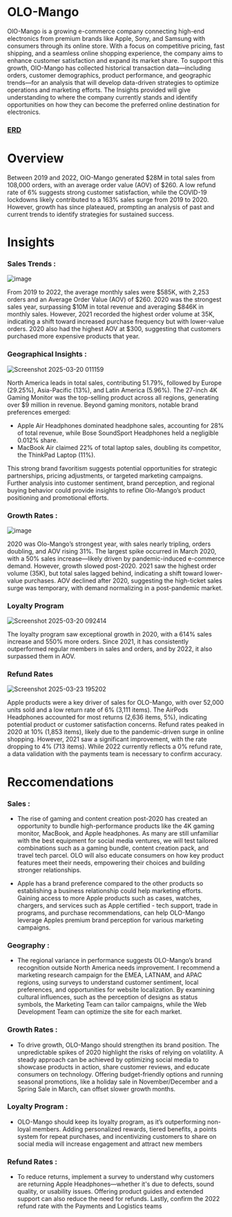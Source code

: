 # OLO-Mango

OlO-Mango is a growing e-commerce company connecting high-end electronics from premium brands like Apple, Sony, and Samsung with consumers through its online store. With a focus on competitive pricing, fast shipping, and a seamless online shopping experience, the company aims to enhance customer satisfaction and expand its market share. To support this growth, OlO-Mango has collected historical transaction data—including orders, customer demographics, product performance, and geographic trends—for an analysis that will develop data-driven strategies to optimize operations and marketing efforts. The Insights provided will give understanding to where the company currently stands and identify opportunities on how they can become the preferred online destination for electronics.

### **[ERD](https://github.com/Juwan23D/OLO-Mango/blob/main/Elist%20erd.png)**

# Overview

Between 2019 and 2022, OlO-Mango generated $28M in total sales from 108,000 orders, with an average order value (AOV) of $260. A low refund rate of 6% suggests strong customer satisfaction, while the COVID-19 lockdowns likely contributed to a 163% sales surge from 2019 to 2020. However, growth has since plateaued, prompting an analysis of past and current trends to identify strategies for sustained success.

# Insights

### Sales Trends :

![image](https://github.com/user-attachments/assets/c4e0c6d1-435e-498b-ac0a-b1e1bf86f738)

From 2019 to 2022, the average monthly sales were $585K, with 2,253 orders and an Average Order Value (AOV) of $260. 2020 was the strongest sales year, surpassing $10M in total revenue and averaging $846K in monthly sales. However, 2021 recorded the highest order volume at 35K, indicating a shift toward increased purchase frequency but with lower-value orders. 2020 also had the highest AOV at $300, suggesting that customers purchased more expensive products that year.

### Geographical Insights :
![Screenshot 2025-03-20 011159](https://github.com/user-attachments/assets/3cb8e3b6-483e-4c89-a082-66e069aa2c1d)


North America leads in total sales, contributing 51.79%, followed by Europe (29.25%), Asia-Pacific (13%), and Latin America (5.96%). The 27-inch 4K Gaming Monitor was the top-selling product across all regions, generating over $9 million in revenue.
Beyond gaming monitors, notable brand preferences emerged:
* Apple Air Headphones dominated headphone sales, accounting for 28% of total revenue, while Bose SoundSport Headphones held a negligible 0.012% share.
* MacBook Air claimed 22% of total laptop sales, doubling its competitor, the ThinkPad Laptop (11%).

This strong brand favoritism suggests potential opportunities for strategic partnerships, pricing adjustments, or targeted marketing campaigns. Further analysis into customer sentiment, brand perception, and regional buying behavior could provide insights to refine Olo-Mango’s product positioning and promotional efforts.

### Growth Rates :
![image](https://github.com/user-attachments/assets/f5abc1c4-a2a0-4365-94ac-028c8cb36a07)

2020 was Olo-Mango’s strongest year, with sales nearly tripling, orders doubling, and AOV rising 31%. The largest spike occurred in March 2020, with a 50% sales increase—likely driven by pandemic-induced e-commerce demand. However, growth slowed post-2020. 2021 saw the highest order volume (35K), but total sales lagged behind, indicating a shift toward lower-value purchases. AOV declined after 2020, suggesting the high-ticket sales surge was temporary, with demand normalizing in a post-pandemic market.

### Loyalty Program
![Screenshot 2025-03-20 092414](https://github.com/user-attachments/assets/568b1c11-687c-479d-8b0c-0ee379670317)

The loyalty program saw exceptional growth in 2020, with a 614% sales increase and 550% more orders. Since 2021, it has consistently outperformed regular members in sales and orders, and by 2022, it also surpassed them in AOV.

### Refund Rates
![Screenshot 2025-03-23 195202](https://github.com/user-attachments/assets/6b0b7e34-616f-4b13-afb1-7cd908769093)


Apple products were a key driver of sales for OLO-Mango, with over 52,000 units sold and a low return rate of 6% (3,111 items). The AirPods Headphones accounted for most returns (2,636 items, 5%), indicating potential product or customer satisfaction concerns. Refund rates peaked in 2020 at 10% (1,853 items), likely due to the pandemic-driven surge in online shopping. However, 2021 saw a significant improvement, with the rate dropping to 4% (713 items). While 2022 currently reflects a 0% refund rate, a data validation with the payments team is necessary to confirm accuracy.

# Reccomendations

### Sales :

* The rise of gaming and content creation post-2020 has created an opportunity to bundle high-performance products like the 4K gaming monitor, MacBook, and Apple headphones. As many are still unfamiliar with the best equipment for social media ventures, we will test tailored combinations such as a gaming bundle, content creation pack, and travel tech parcel. OLO will also educate consumers on how key product features meet their needs, empowering their choices and building stronger relationships.

* Apple has a brand preference compared to the other products so establishing a business relationship could help marketing efforts. Gaining access to more Apple products such as cases, watches, chargers, and services such as Apple certified - tech support, trade in programs, and purchase recommendations, can help OLO-Mango leverage Apples premium brand perception for various marketing campaigns.

### Geography :

* The regional variance in performance suggests OLO-Mango’s brand recognition outside North America needs improvement. I recommend a marketing research campaign for the EMEA, LATNAM, and APAC regions, using surveys to understand customer sentiment, local preferences, and opportunities for website localization. By examining cultural influences, such as the perception of designs as status symbols, the Marketing Team can tailor campaigns, while the Web Development Team can optimize the site for each market.

### Growth Rates :

* To drive growth, OLO-Mango should strengthen its brand position. The unpredictable spikes of 2020 highlight the risks of relying on volatility. A steady approach can be achieved by optimizing social media to showcase products in action, share customer reviews, and educate consumers on technology. Offering budget-friendly options and running seasonal promotions, like a holiday sale in November/December and a Spring Sale in March, can offset slower growth months.

### Loyalty Program :

* OLO-Mango should keep its loyalty program, as it’s outperforming non-loyal members. Adding personalized rewards, tiered benefits, a points system for repeat purchases, and incentivizing customers to share on social media will increase engagement and attract new members

### Refund Rates :

* To reduce returns, implement a survey to understand why customers are returning Apple Headphones—whether it's due to defects, sound quality, or usability issues. Offering product guides and extended support can also reduce the need for refunds. Lastly, confirm the 2022 refund rate with the Payments and Logistics teams












